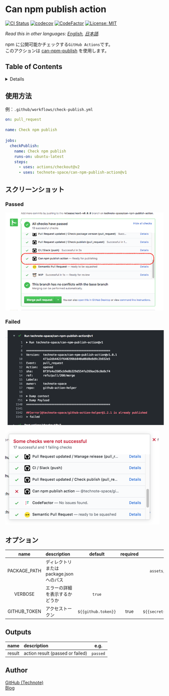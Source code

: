 # Can npm publish action

[![CI Status](https://github.com/technote-space/can-npm-publish-action/workflows/CI/badge.svg)](https://github.com/technote-space/can-npm-publish-action/actions)
[![codecov](https://codecov.io/gh/technote-space/can-npm-publish-action/branch/master/graph/badge.svg)](https://codecov.io/gh/technote-space/can-npm-publish-action)
[![CodeFactor](https://www.codefactor.io/repository/github/technote-space/can-npm-publish-action/badge)](https://www.codefactor.io/repository/github/technote-space/can-npm-publish-action)
[![License: MIT](https://img.shields.io/badge/License-MIT-blue.svg)](https://github.com/technote-space/can-npm-publish-action/blob/master/LICENSE)

*Read this in other languages: [English](README.md), [日本語](README.ja.md).*

npm に公開可能かチェックする`GitHub Actions`です。  
このアクションは [can-npm-publish](https://github.com/azu/can-npm-publish) を使用します。

## Table of Contents

<!-- START doctoc generated TOC please keep comment here to allow auto update -->
<!-- DON'T EDIT THIS SECTION, INSTEAD RE-RUN doctoc TO UPDATE -->
<details>
<summary>Details</summary>

- [使用方法](#%E4%BD%BF%E7%94%A8%E6%96%B9%E6%B3%95)
- [スクリーンショット](#%E3%82%B9%E3%82%AF%E3%83%AA%E3%83%BC%E3%83%B3%E3%82%B7%E3%83%A7%E3%83%83%E3%83%88)
  - [Passed](#passed)
  - [Failed](#failed)
- [オプション](#%E3%82%AA%E3%83%97%E3%82%B7%E3%83%A7%E3%83%B3)
- [Outputs](#outputs)
- [Author](#author)

</details>
<!-- END doctoc generated TOC please keep comment here to allow auto update -->

## 使用方法
例：`.github/workflows/check-publish.yml`
```yaml
on: pull_request

name: Check npm publish

jobs:
  checkPublish:
    name: Check npm publish
    runs-on: ubuntu-latest
    steps:
      - uses: actions/checkout@v2
      - uses: technote-space/can-npm-publish-action@v1
```

## スクリーンショット
### Passed
![Checks](https://raw.githubusercontent.com/technote-space/can-npm-publish-action/images/screenshot-1.png)

### Failed
![Error1](https://raw.githubusercontent.com/technote-space/can-npm-publish-action/images/screenshot-2.png)

![Error2](https://raw.githubusercontent.com/technote-space/can-npm-publish-action/images/screenshot-3.png)

## オプション
| name | description | default | required | e.g. |
|:---:|:---|:---:|:---:|:---:|
| PACKAGE_PATH | ディレクトリ または package.json へのパス | | | `assets/package.json` |
| VERBOSE | エラーの詳細を表示するかどうか | `true` | | `false` |
| GITHUB_TOKEN | アクセストークン | `${{github.token}}` | true | `${{secrets.ACCESS_TOKEN}}` |

## Outputs
| name | description | e.g. |
|:---:|:---|:---:|
| result | action result (passed or failed) | `passed` |

## Author
[GitHub (Technote)](https://github.com/technote-space)  
[Blog](https://technote.space)
